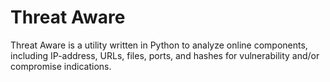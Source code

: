 # Threat Aware

Threat Aware is a utility written in Python to analyze online components, including 
IP-address, URLs, files, ports, and hashes for vulnerability and/or compromise indications.
